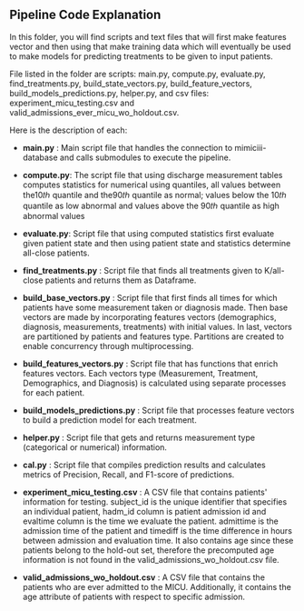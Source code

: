 ## Pipeline Code Explanation
In this folder, you will find scripts and text files that will first make features vector and then using that make training data which will eventually be used to make models for predicting treatments to be given to input patients.

File listed in the folder are scripts: main.py, compute.py, evaluate.py, find_treatments.py, build_state_vectors.py, build_feature_vectors, build_models_predictions.py, helper.py, and csv files: experiment_micu_testing.csv and valid_admissions_ever_micu_wo_holdout.csv.

Here is the description of each:

* **main.py** :
Main script file that handles the connection to mimiciii-database and calls submodules to execute the pipeline. 

* **compute.py**:
The script file that using discharge measurement tables computes statistics for numerical using quantiles, all values between the10𝑡ℎ quantile and the90𝑡ℎ quantile as normal; values below the 10𝑡ℎ quantile as low abnormal and values above the 90𝑡ℎ quantile as high abnormal values

* **evaluate.py**:
Script file that using computed statistics first evaluate given patient state and then using patient state and statistics determine all-close patients.

* **find_treatments.py** :
Script file that finds all treatments given to K/all-close patients and returns them as Dataframe. 

* **build_base_vectors.py** :
Script file that first finds all times for which patients have some measurement taken or diagnosis made. Then base vectors are made by incorporating features vectors (demographics, diagnosis, measurements, treatments) with initial values. In last, vectors are partitioned by patients and features type. Partitions are created to enable concurrency through multiprocessing.

* **build_features_vectors.py** :
Script file that has functions that enrich features vectors. Each vectors type (Measurement, Treatment, Demographics, and Diagnosis) is calculated using separate processes for each patient.

* **build_models_predictions.py** :
Script file that processes feature vectors to build a prediction model for each treatment.

* **helper.py** :
Script file that gets and returns measurement type (categorical or numerical) information.

* **cal.py** :
Script file that compiles prediction results and calculates metrics of Precision, Recall, and F1-score of predictions.

* **experiment_micu_testing.csv** :
A CSV file that contains patients' information for testing. subject_id is the unique identifier that specifies an individual patient, hadm_id column is patient admission id and evaltime column is the time we evaluate the patient. admittime is the admission time of the patient and timediff is the time difference in hours between admission and evaluation time. It also contains age since these patients belong to the hold-out set, therefore the precomputed age information is not found in the valid_admissions_wo_holdout.csv file.

* **valid_admissions_wo_holdout.csv** :
A CSV file that contains the patients who are ever admitted to the MICU. Additionally, it contains the age attribute of patients with respect to specific admission.